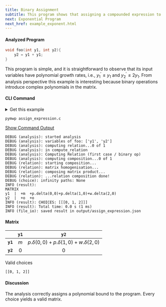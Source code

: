 ```yaml
---
title: Binary Assignment
subtitle: This program shows that assigning a compounded expression to a variable results in correct analysis.
next: Exponential Program
next_href: example_exponent.html
---
```


#### Analyzed Program

```c
void foo(int y1, int y2){
    y2 = y1 + y1;
} 
```

This program is simple, and it is straightforward to observe that its input variables have polynomial growth rates, i.e., $y_1^\prime \leq y_1$ and  $y_2^\prime \leq 2y_1$.
From analysis perspective this example is interesting because binary operations introduce complex polynomials in the matrix.

#### CLI Command

<details>
<summary>Get this example</summary>

```console
wget https://raw.githubusercontent.com/statycc/pymwp/main/c_files/basics/assign_expression.c
```
</details>

```console
pymwp assign_expression.c
```

<p>
  <a class="btn btn-outline-secondary" data-bs-toggle="collapse"
    href="#outputLog" role="button" aria-expanded="false"
    aria-controls="outputLog">
    Show Command Output
  </a>
</p>
<div class="collapse" id="outputLog"><div class="card card-body fs-6">

```
DEBUG (analysis): started analysis
DEBUG (analysis): variables of foo: ['y1', 'y2']
DEBUG (analysis): computing relation...0 of 1
DEBUG (analysis): in compute_relation
DEBUG (analysis): Computing Relation (first case / binary op)
DEBUG (analysis): computing composition...0 of 1
DEBUG (relation): starting composition...
DEBUG (relation): matrix homogenisation...
DEBUG (relation): composing matrix product...
DEBUG (relation): ...relation composition done!
DEBUG (choice): infinity paths: None
INFO (result): 
MATRIX
y1  |  +m  +p.delta(0,0)+p.delta(1,0)+w.delta(2,0)
y2  |  +o  +o
INFO (result): CHOICES: [[[0, 1, 2]]]
INFO (result): Total time: 0.0 s (1 ms)
INFO (file_io): saved result in output/assign_expression.json
```
</div></div>

#### Matrix

|          | `y1` |                    `y2`                     |
|----------|:----:|:-------------------------------------------:|
| **`y1`** | $m$  | $p.\delta(0,0)+p.\delta(1,0)+w.\delta(2,0)$ |
| **`y2`** | $0$  |                     $0$                     |

Valid choices

```
[[0, 1, 2]]
```

#### Discussion

The analysis correctly assigns a polynomial bound to the program.
Every choice yields a valid matrix. 
